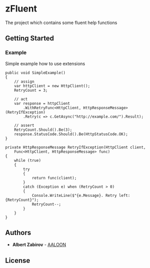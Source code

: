 # zFluent

The project which contains some fluent help functions

## Getting Started


### Example

Simple example how to use extensions

```
public void SimpleExample()
{
    // assign
    var httpClient = new HttpClient();
    RetryCount = 3;

    // act
    var response = httpClient
        .WithRetryFunc<HttpClient, HttpResponseMessage>(RetryIfException)
        .Retry(c => c.GetAsync("http://example.com/").Result);

    // assert
    RetryCount.Should().Be(3);
    response.StatusCode.Should().Be(HttpStatusCode.OK);
}

private HttpResponseMessage RetryIfException(HttpClient client,
    Func<HttpClient, HttpResponseMessage> func)
{
    while (true)
    {
        try
        {
            return func(client);
        }
        catch (Exception e) when (RetryCount > 0)
        {
            Console.WriteLine($"{e.Message}. Retry left: {RetryCount}");
            RetryCount--;
        }
    }
}
```

## Authors

* **Albert Zabirov** - [AALOON](https://github.com/AALOON)

## License


